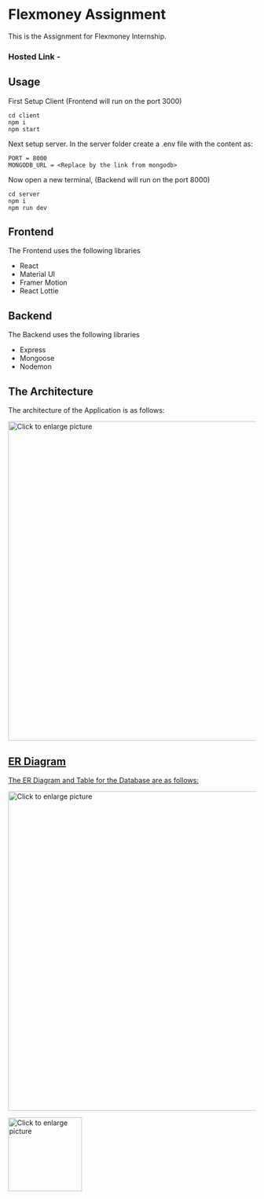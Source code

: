 # Flexmoney Assignment

This is the Assignment for Flexmoney Internship.

### Hosted Link - <Link>

## Usage

First Setup Client (Frontend will run on the port 3000)

```
cd client
npm i
npm start
```

Next setup server. 
In the server folder create a .env file with the content as:
```
PORT = 8000
MONGODB_URL = <Replace by the link from mongodb>
```
Now open a new terminal, (Backend will run on the port 8000)
```
cd server
npm i
npm run dev
```


## Frontend

The Frontend uses the following libraries

<ul>
<li>React</li>
<li>Material UI</li>
<li>Framer Motion</li>
<li>React Lottie</li>
</ul>

## Backend

The Backend uses the following libraries

<ul>
<li>Express</li>
<li>Mongoose</li>
<li>Nodemon</li>
</ul>

## The Architecture

The architecture of the Application is as follows:

<a href="https://drive.google.com/uc?export=view&id=1Ea6vobQYLQW7KXYsioYCnBNKUPsuyDNH"><img src="https://drive.google.com/uc?export=view&id=1Ea6vobQYLQW7KXYsioYCnBNKUPsuyDNH" style="width: 650px; max-width: 100%; height: auto" title="Click to enlarge picture" />


## ER Diagram

The ER Diagram and Table for the Database are as follows:

<a href="https://drive.google.com/uc?export=view&id=1VIn0DezG8RrANvRsYoP98Au9A8QFoYn6"><img src="https://drive.google.com/uc?export=view&id=1VIn0DezG8RrANvRsYoP98Au9A8QFoYn6" style="width: 650px; max-width: 100%; height: auto" title="Click to enlarge picture" />

<a href="https://drive.google.com/uc?export=view&id=1zTzfPPewt10C0em2jRcHPYfGZQcyYuNK"><img src="https://drive.google.com/uc?export=view&id=1zTzfPPewt10C0em2jRcHPYfGZQcyYuNK" style="width: 150px; max-width: 50%; height: auto" title="Click to enlarge picture" />

